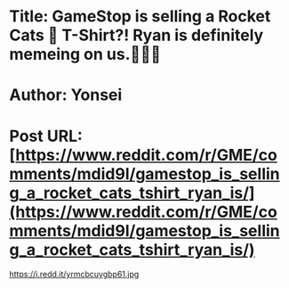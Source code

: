 # Title: GameStop is selling a Rocket Cats 🚀 T-Shirt?! Ryan is definitely memeing on us.💎🙌🚀
# Author: Yonsei
# Post URL: [https://www.reddit.com/r/GME/comments/mdid9l/gamestop_is_selling_a_rocket_cats_tshirt_ryan_is/](https://www.reddit.com/r/GME/comments/mdid9l/gamestop_is_selling_a_rocket_cats_tshirt_ryan_is/)


https://i.redd.it/yrmcbcuygbp61.jpg